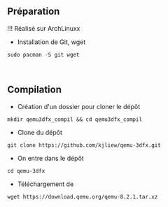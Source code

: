 ## Préparation
!!! Réalisé sur ArchLinuxx

- Installation de Git, wget
```
sudo pacman -S git wget
```

<br>

## Compilation
- Création d'un dossier pour cloner le dépôt
```
mkdir qemu3dfx_compil && cd qemu3dfx_compil
```
- Clone du dépôt
```
git clone https://github.com/kjliew/qemu-3dfx.git
```
- On entre dans le dépôt
```
cd qemu-3dfx
```
- Téléchargement de
```
wget https://download.qemu.org/qemu-8.2.1.tar.xz
```
